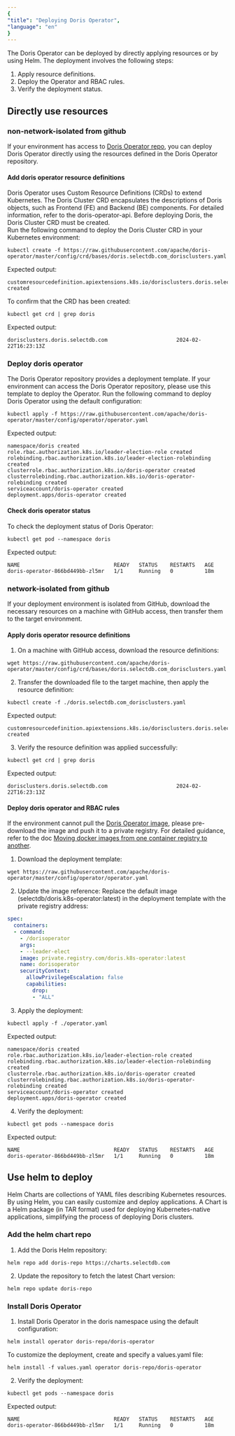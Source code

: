 ```yaml
---
{
"title": "Deploying Doris Operator",
"language": "en"
}
---
```


<!-- 
Licensed to the Apache Software Foundation (ASF) under one
or more contributor license agreements.  See the NOTICE file
distributed with this work for additional information
regarding copyright ownership.  The ASF licenses this file
to you under the Apache License, Version 2.0 (the
"License"); you may not use this file except in compliance
with the License.  You may obtain a copy of the License at

  http://www.apache.org/licenses/LICENSE-2.0

Unless required by applicable law or agreed to in writing,
software distributed under the License is distributed on an
"AS IS" BASIS, WITHOUT WARRANTIES OR CONDITIONS OF ANY
KIND, either express or implied.  See the License for the
specific language governing permissions and limitations
under the License.
-->

The Doris Operator can be deployed by directly applying resources or by using Helm.
The deployment involves the following steps:
1. Apply resource definitions.
2. Deploy the Operator and RBAC rules.  
3. Verify the deployment status.

## Directly use resources

### non-network-isolated from github
If your environment has access to [Doris Operator repo](https://github.com/apache/doris-operator), you can deploy Doris Operator directly using the resources defined in the Doris Operator repository. 

#### Add doris operator resource definitions
Doris Operator uses Custom Resource Definitions (CRDs) to extend Kubernetes. The Doris Cluster CRD encapsulates the descriptions of Doris objects, such as Frontend (FE) and Backend (BE) components. For detailed information, refer to the doris-operator-api. Before deploying Doris, the Doris Cluster CRD must be created.  
Run the following command to deploy the Doris Cluster CRD in your Kubernetes environment:
```shell
kubectl create -f https://raw.githubusercontent.com/apache/doris-operator/master/config/crd/bases/doris.selectdb.com_dorisclusters.yaml
```
Expected output:
```shell
customresourcedefinition.apiextensions.k8s.io/dorisclusters.doris.selectdb.com created
```
To confirm that the CRD has been created:
```shell
kubectl get crd | grep doris
```
Expected output:
```shell
dorisclusters.doris.selectdb.com                      2024-02-22T16:23:13Z
```

### Deploy doris operator
The Doris Operator repository provides a deployment template. If your environment can access the Doris Operator repository, please use this template to deploy the Operator.
Run the following command to deploy Doris Operator using the default configuration:
```shell
kubectl apply -f https://raw.githubusercontent.com/apache/doris-operator/master/config/operator/operator.yaml
```
Expected output:
```shell
namespace/doris created
role.rbac.authorization.k8s.io/leader-election-role created
rolebinding.rbac.authorization.k8s.io/leader-election-rolebinding created
clusterrole.rbac.authorization.k8s.io/doris-operator created
clusterrolebinding.rbac.authorization.k8s.io/doris-operator-rolebinding created
serviceaccount/doris-operator created
deployment.apps/doris-operator created
```

#### Check doris operator status
To check the deployment status of Doris Operator:
```shell
kubectl get pod --namespace doris
```
Expected output:
```shell
NAME                              READY   STATUS    RESTARTS   AGE
doris-operator-866bd449bb-zl5mr   1/1     Running   0          18m
```

### network-isolated from github
If your deployment environment is isolated from GitHub, download the necessary resources on a machine with GitHub access, then transfer them to the target environment.  

#### Apply doris operator resource definitions
1. On a machine with GitHub access, download the resource definitions:
  ```shell
  wget https://raw.githubusercontent.com/apache/doris-operator/master/config/crd/bases/doris.selectdb.com_dorisclusters.yaml
  ```
2. Transfer the downloaded file to the target machine, then apply the resource definition:
  ```shell
  kubectl create -f ./doris.selectdb.com_dorisclusters.yaml
  ```
  Expected output:
  ```shell
  customresourcedefinition.apiextensions.k8s.io/dorisclusters.doris.selectdb.com created
  ```
3. Verify the resource definition was applied successfully:
  ```shell
  kubectl get crd | grep doris
  ```
  Expected output:
  ```shell
  dorisclusters.doris.selectdb.com                      2024-02-22T16:23:13Z
  ```

#### Deploy doris operator and RBAC rules
If the environment cannot pull the [Doris Operator image](https://hub.docker.com/repository/docker/selectdb/doris.k8s-operator/general), please pre-download the image and push it to a private registry. For detailed guidance, refer to the doc [Moving docker images from one container registry to another](https://medium.com/@pjbgf/moving-docker-images-from-one-container-registry-to-another-2f1f1631dc49).  
1. Download the deployment template:
  ```shell
  wget https://raw.githubusercontent.com/apache/doris-operator/master/config/operator/operator.yaml
  ```
2. Update the image reference: Replace the default image (selectdb/doris.k8s-operator:latest) in the deployment template with the private registry address:
  ```yaml
  spec:
    containers:
    - command:
      - /dorisoperator
      args:
      - --leader-elect
      image: private.registry.com/doris.k8s-operator:latest
      name: dorisoperator
      securityContext:
        allowPrivilegeEscalation: false
        capabilities:
          drop:
          - "ALL"
  ```
3. Apply the deployment:
  ```shell
  kubectl apply -f ./operator.yaml
  ```
  Expected output:
  ```shell
  namespace/doris created
  role.rbac.authorization.k8s.io/leader-election-role created
  rolebinding.rbac.authorization.k8s.io/leader-election-rolebinding created
  clusterrole.rbac.authorization.k8s.io/doris-operator created
  clusterrolebinding.rbac.authorization.k8s.io/doris-operator-rolebinding created
  serviceaccount/doris-operator created
  deployment.apps/doris-operator created
  ```
4. Verify the deployment:
  ```shell
  kubectl get pods --namespace doris
  ```
  Expected output:
  ```shell
  NAME                              READY   STATUS    RESTARTS   AGE
  doris-operator-866bd449bb-zl5mr   1/1     Running   0          18m
  ```

## Use helm to deploy
Helm Charts are collections of YAML files describing Kubernetes resources. By using Helm, you can easily customize and deploy applications. A Chart is a Helm package (in TAR format) used for deploying Kubernetes-native applications, simplifying the process of deploying Doris clusters.

### Add the helm chart repo
1. Add the Doris Helm repository:
  ```shell
  helm repo add doris-repo https://charts.selectdb.com
  ```
2. Update the repository to fetch the latest Chart version:
  ```shell
  helm repo update doris-repo
  ```

### Install Doris Operator
1. Install Doris Operator in the doris namespace using the default configuration:
  ```shell
  helm install operator doris-repo/doris-operator
  ```
  To customize the deployment, create and specify a values.yaml file:
  ```shell
  helm install -f values.yaml operator doris-repo/doris-operator
  ```
2. Verify the deployment:
  ```shell
  kubectl get pods --namespace doris
  ```
  Expected output:
  ```shell
  NAME                              READY   STATUS    RESTARTS   AGE
  doris-operator-866bd449bb-zl5mr   1/1     Running   0          18m
  ```
